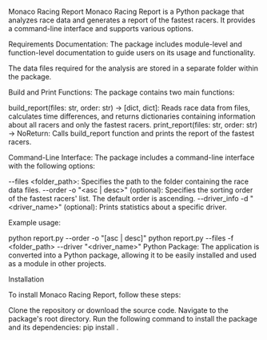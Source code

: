 Monaco Racing Report
Monaco Racing Report is a Python package that analyzes race data and generates a report of the fastest racers. It provides a command-line interface and supports various options.

Requirements
Documentation: The package includes module-level and function-level documentation to guide users on its usage and functionality.

The data files required for the analysis are stored in a separate folder within the package.

Build and Print Functions: The package contains two main functions:

build_report(files: str, order: str) -> [dict, dict]: Reads race data from files, calculates time differences, and returns dictionaries containing information about all racers and only the fastest racers.
print_report(files: str, order: str) -> NoReturn: Calls build_report function and prints the report of the fastest racers.

Command-Line Interface: The package includes a command-line interface with the following options:

--files <folder_path>: Specifies the path to the folder containing the race data files.
--order -o "<asc | desc>" (optional): Specifies the sorting order of the fastest racers' list. The default order is ascending.
--driver_info -d "<driver_name>" (optional): Prints statistics about a specific driver.


Example usage:

python report.py --order -o "[asc | desc]"
python report.py --files -f <folder_path> --driver "<driver_name>"
Python Package: The application is converted into a Python package, allowing it to be easily installed and used as a module in other projects.

Installation

To install Monaco Racing Report, follow these steps:

Clone the repository or download the source code.
Navigate to the package's root directory.
Run the following command to install the package and its dependencies:
pip install .
